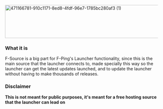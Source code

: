 
<img width="550" height="110" alt="471166781-910c1171-8ed8-4fdf-96e7-1785bc280af3 (1)" src="https://github.com/user-attachments/assets/1f0c4da3-0ab4-4617-91dd-bad6ce1b4d07" />


### What it is

F-Source is a big part for F-Ping's Launcher functionality, since this is the main source that the launcher connects to, made specially this way so the launcher can get the latest updates launched, and to update the launcher without having to make thousands of releases.

 ### Disclaimer


**This is not meant for public purposes, it's meant for a free hosting source that the launcher can lead on**
